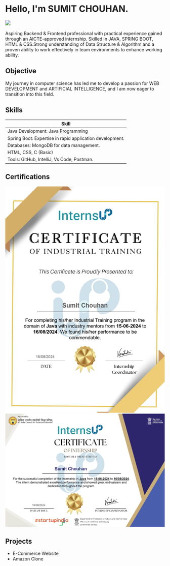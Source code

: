 # Hello, I'm SUMIT CHOUHAN.
<a href="https://www.linkedin.com/in/sumit-chouhan-848674272/"><img src="https://img.shields.io/badge/-LinkedIn-0072b1?&style=for-the-badge&logo=linkedin&logoColor=white" /></a>

 Aspiring Backend & Frontend professional with practical experience gained
 through an AICTE-approved internship. Skilled in JAVA, SPRING BOOT, HTML
 & CSS.Strong understanding of Data Structure & Algorithm and a proven
 ability to work effectively in team environments to enhance working ability.

## Objective

My journey in computer science has led me to develop a passion for WEB DEVELOPMENT and ARTIFICIAL INTELLIGENCE, and I am now eager to transition into this field.

## Skills

| Skill                                         
|-----------------------------------------------
| Java Development: Java Programming 
| Spring Boot: Expertise in rapid application development. 
| Databases: MongoDB for data management. 
| HTML, CSS, C (Basic)  
| Tools: GitHub, IntelliJ, Vs Code, Postman. 

## Certifications

<div>
<img src="https://github.com/Sumitchouhan774/Sumitchouhan774/blob/main/Industrial%20Training%20Certificate%20(Sumit%20Chouhan%20)_page-0001.jpg" />
<img src="https://github.com/Sumitchouhan774/Sumitchouhan774/blob/main/Internship%20Completion%20Certificate%20(Sumit%20Chouhan%20)_page-0001.jpg" />
</div>

## Projects
- E-Commerce Website
- Amazon Clone
